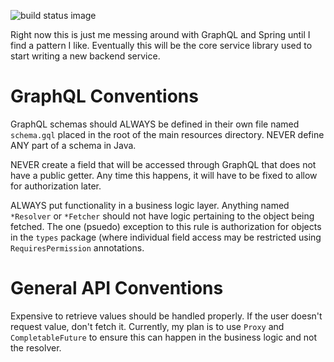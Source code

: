 ![build status image](https://travis-ci.org/Team0x2B/core-service-lib.svg?branch=master)

Right now this is just me messing around with GraphQL and Spring until I find a pattern I like. Eventually this will be
the core service library used to start writing a new backend service.


# GraphQL Conventions

GraphQL schemas should ALWAYS be defined in their own file named ```schema.gql``` placed in the root of the main 
resources directory. NEVER define ANY part of a schema in Java.

NEVER create a field that will be accessed through GraphQL that does not have a public getter. Any time this happens,
it will have to be fixed to allow for authorization later.

ALWAYS put functionality in a business logic layer. Anything named ```*Resolver``` or ```*Fetcher``` should not have logic
pertaining to the object being fetched. The one (psuedo) exception to this rule is authorization for objects in the ```types```
package (where individual field access may be restricted using ```RequiresPermission``` annotations.

# General API Conventions

Expensive to retrieve values should be handled properly. If the user doesn't request value, don't fetch it. Currently,
my plan is to use ```Proxy``` and ```CompletableFuture``` to ensure this can happen in the business logic and not the resolver.